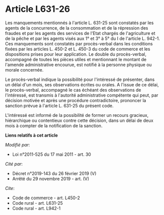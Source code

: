 # Article L631-26

Les manquements mentionnés à l'article L. 631-25 sont constatés par les agents de la concurrence, de la consommation et de la
répression des fraudes et par les agents des services de l'Etat chargés de l'agriculture et de la pêche et par les agents
visés aux 1° et 3° à 5° du I de l'article L. 942-1. Ces manquements sont constatés par procès-verbal dans les conditions
fixées par les articles L. 450-2 et L. 450-3 du code de commerce et les dispositions prises pour leur application. Le double
du procès-verbal, accompagné de toutes les pièces utiles et mentionnant le montant de l'amende administrative encourue, est
notifié à la personne physique ou morale concernée. 

Le procès-verbal indique la possibilité pour l'intéressé de présenter, dans un délai d'un mois, ses observations écrites ou
orales. A l'issue de ce délai, le procès-verbal, accompagné le cas échéant des observations de l'intéressé, est transmis à
l'autorité administrative compétente qui peut, par décision motivée et après une procédure contradictoire, prononcer la
sanction prévue à l'article L. 631-25 du présent code. 

L'intéressé est informé de la possibilité de former un recours gracieux, hiérarchique ou contentieux contre cette décision,
dans un délai de deux mois à compter de la notification de la sanction.

**Liens relatifs à cet article**

_Modifié par_:

  - Loi n°2011-525 du 17 mai 2011 - art. 30

_Cité par_:

  - Décret n°2019-143 du 26 février 2019 (V)
  - Arrêté du 29 novembre 2019 - art. (V)

_Cite_:

  - Code de commerce - art. L450-2
  - Code rural - art. L631-25
  - Code rural - art. L942-1
